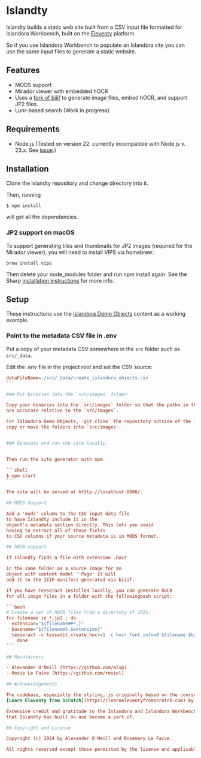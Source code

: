 # Islandty

Islandty builds a static web site built from a CSV input file formatted for Islandora Workbench, built on the
[Eleventy](https://www.11ty.dev) platform.

So if you use Islandora Workbench to populate an Islandora site
you can use the same input files to generate a static website.

## Features

- MODS support
- Mirador viewer with embedded hOCR
- Uses a [fork of biiif](https://github.com/alxp/biiif) to generate image files, embed hOCR, and support JP2 files.
- Lunr-based search (Work in progress)


## Requirements

- Node.js (Tested on version 22. currently incompatible with Node.js v. 23.x. See [issue](https://github.com/11ty/eleventy/issues/3625).)

## Installation

Clone the islandty repository and change directory into it.

Then, running

```shell
$ npm install
```

will get all the dependencies.

### JP2 support on macOS

To support generating tiles and thumbnails for JP2 images
(required for the Mirador viewer),
you will need to install VIPS via homebrew:

```shell
brew install vips
```

Then delete your node_modules folder and run npm install again.
See the Sharp [installation instructions](https://sharp.pixelplumbing.com/install) for more info.

## Setup

These instructions use the [Islandora Demo Objects](https://github.com/Islandora-Devops/islandora_demo_objects) content as a working example.

### Point to the metadata CSV file in .env

Put a copy of your metadata CSV somewhere in the `src` folder such as `src/_data`.

Edit the .env file in the project root and set
the CSV source:

````ini
dataFileName=./src/_data/create_islandora_objects.csv
```

### Put binaries into the `src/images` folder.

Copy your binaries into the `src/images` folder so that the paths in the metadata CSV's `file` column
are accurate relative to the `src/images`.

For Islandora Demo Objects, `git clone` the repository outside of the islandty tree then
copy or move the folders into `src/images`.


### Generate and run the site locally.


Then run the site generator with npm

```shell
$ npm start
```

The site will be served at htttp://localhost:8080/.

## MODS Support

Add a 'mods' column to the CSV input data file
to have Islandty include it in the
object's metadata section directly. This lets you avoid
having to extract all of those fields
to CSV columns if your source metadata is in MODS format.

## hOCR support

If Islandty finds a file with extension .hocr

in the same folder as a source image for an
object with content model ''Page' it will
add it to the IIIF manifest generated via biiif.

If you have Tesseract installed locally, you can generate hOCR
for all image files in a folder with the followingbash script:

```bash
# Create a set of hOCR files from a directory of JP2s.
for filename in *.jp2 ; do
  extension="${filename##*.}"
  basename="${filename%.$extension}"
  tesseract -c tessedit_create_hocr=1 -c hocr_font_info=0 $filename $basename
	done
```

## Maintainers

- Alexander O'Neill (https://github.com/alxp)
- Rosie Le Faive (https://github.com/rosiel)

## Acknowledgements

The codebase, especially the styling, is originally based on the course
[Learn Eleventy from Scratch](https://learneleventyfromscratch.com) by [Andy Bell](https://piccalil.li).

Extensive credit and gratitude to the Islandora and Islandora Workbench developers for their hard work maintaining the ecosystem
that Islandty has built on and become a part of.

## Copyright and License

Copyright (c) 2024 by Alexander O'Neill and Rosemary Le Faive.

All rights reserved except those permitted by the license and applicable laws.
